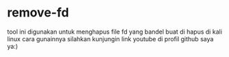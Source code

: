 # remove-fd

tool ini digunakan untuk menghapus file fd yang bandel buat di hapus di kali linux
cara gunainnya silahkan kunjungin link youtube di profil github saya ya:)
